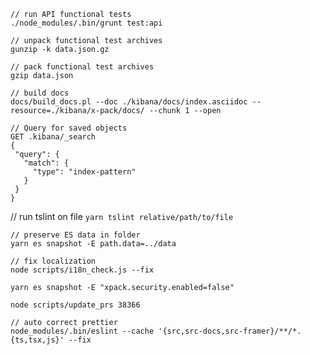 
```shell
// run API functional tests
./node_modules/.bin/grunt test:api
```

```shell
// unpack functional test archives
gunzip -k data.json.gz 
```

```shell
// pack functional test archives
gzip data.json
```

```shell
// build docs
docs/build_docs.pl --doc ./kibana/docs/index.asciidoc --resource=./kibana/x-pack/docs/ --chunk 1 --open
```

```
// Query for saved objects
GET .kibana/_search
{
 "query": {
   "match": {
     "type": "index-pattern"
   }
 }
}
```

// run tslint on file
`yarn tslint relative/path/to/file`

```
// preserve ES data in folder
yarn es snapshot -E path.data=../data
```


```
// fix localization
node scripts/i18n_check.js --fix
```

```
yarn es snapshot -E "xpack.security.enabled=false"
```

```
node scripts/update_prs 38366
```

```
// auto correct prettier
node_modules/.bin/eslint --cache '{src,src-docs,src-framer}/**/*.{ts,tsx,js}' --fix
```

